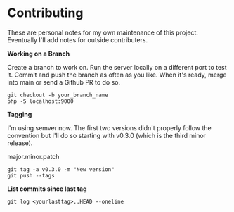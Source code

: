 # Contributing

These are personal notes for my own maintenance of this project. Eventually I'll add notes for outside contributers.

**Working on a Branch**

Create a branch to work on. Run the server locally on a different port to test it. Commit and push the branch as often as you like. When it's ready, merge into main or send a Github PR to do so.

```
git checkout -b your_branch_name
php -S localhost:9000
```

**Tagging**

I'm using semver now. The first two versions didn't properly follow the convention but I'll do so starting with v0.3.0 (which is the third minor release).

major.minor.patch

```
git tag -a v0.3.0 -m "New version"
git push --tags
```

**List commits since last tag**

`git log <yourlasttag>..HEAD --oneline`
